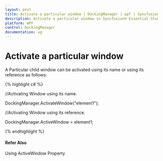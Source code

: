 ```yaml
---
layout: post
title: Activate a particular window | DockingManager | wpf | Syncfusion®
description: Activate a particular window in Syncfusion® Essential Studio® WPF DockingManager Control, its elements and more.
platform: WPF
control: DockingManager
documentation: ug
---
```


# Activate a particular window

A Particular child window can be activated using its name or using its reference as follows:

{% highlight c# %}

//Activating Window using its name.

DockingManager.ActivateWindow("element1");

//Activating Window using its reference.

DockingManager.ActiveWindow = element1;

{% endhighlight  %}

#### Refer Also

Using ActiveWindow Property

